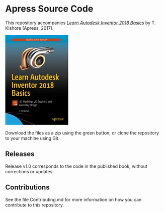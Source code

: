 # Apress Source Code

This repository accompanies [*Learn Autodesk Inventor 2018 Basics*](http://www.apress.com/9781484232248) by T. Kishore (Apress, 2017).

[comment]: #cover
![Cover image](9781484232248.jpg)

Download the files as a zip using the green button, or clone the repository to your machine using Git.

## Releases

Release v1.0 corresponds to the code in the published book, without corrections or updates.

## Contributions

See the file Contributing.md for more information on how you can contribute to this repository.
